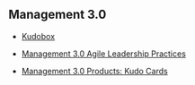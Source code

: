 ## Management 3.0

- [Kudobox](http://kudobox.co/)

- [Management 3.0 Agile Leadership Practices](https://www.slideshare.net/jurgenappelo/management-30-in-50-minutes)

- [Management 3.0 Products: Kudo Cards](https://management30.com/product/kudo-cards/) 